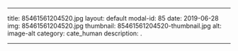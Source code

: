 
---
title: 85461561204520.jpg
layout: default
modal-id: 85
date: 2019-06-28
img: 85461561204520.jpg
thumbnail: 85461561204520-thumbnail.jpg
alt: image-alt
category: cate_human
description: .

---
